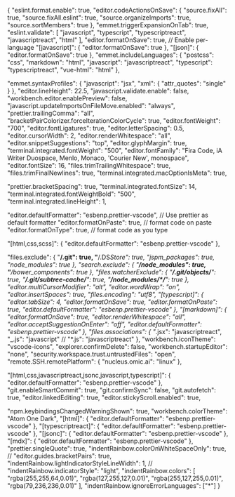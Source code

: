 {
"eslint.format.enable": true,
"editor.codeActionsOnSave": {
"source.fixAll": true,
"source.fixAll.eslint": true,
"source.organizeImports": true,
"source.sortMembers": true
},
"emmet.triggerExpansionOnTab": true,
"eslint.validate": [
"javascript",
"typescript",
"typescriptreact",
"javascriptreact",
"html"
],
"editor.formatOnSave": true,
// Enable per-language
"[javascript]": {
"editor.formatOnSave": true
},
"[json]": {
"editor.formatOnSave": true
},
"emmet.includeLanguages": {
"postcss": "css",
"markdown": "html",
"javascript": "javascriptreact",
"typescript": "typescriptreact",
"vue-html": "html"
},

"emmet.syntaxProfiles": {
"javascript": "jsx",
"xml": {
"attr_quotes": "single"
}
},
"editor.lineHeight": 22.5,
"javascript.validate.enable": false,
"workbench.editor.enablePreview": false,
"javascript.updateImportsOnFileMove.enabled": "always",
"prettier.trailingComma": "all",
"bracketPairColorizer.forceIterationColorCycle": true,
"editor.fontWeight": "700",
"editor.fontLigatures": true,
"editor.letterSpacing": 0.5,
"editor.cursorWidth": 2,
"editor.renderWhitespace": "all",
"editor.snippetSuggestions": "top",
"editor.glyphMargin": true,
"terminal.integrated.fontWeight": "500",
"editor.fontFamily": "Fira Code, iA Writer Duospace, Menlo, Monaco, 'Courier New', monospace",
"editor.fontSize": 16,
"files.trimTrailingWhitespace": true,
"files.trimFinalNewlines": true,
"terminal.integrated.macOptionIsMeta": true,

"prettier.bracketSpacing": true,
"terminal.integrated.fontSize": 14,
"terminal.integrated.fontWeightBold": "500",
"terminal.integrated.lineHeight": 1,

"editor.defaultFormatter": "esbenp.prettier-vscode", // Use prettier as default formatter
"editor.formatOnPaste": true, // format code on paste
"editor.formatOnType": true, // format code as you type

"[html,css,scss]": {
"editor.defaultFormatter": "esbenp.prettier-vscode"
},

"files.exclude": {
"**/.git": true,
"**/.DS*Store": true,
"jspm_packages": true,
"node_modules": true
},
"search.exclude": {
"**/node_modules": true,
"**/bower_components": true
},
"files.watcherExclude": {
"**/.git/objects/**": true,
"**/.git/subtree-cache/**": true,
"**/node_modules/\*/**": true
},
"editor.multiCursorModifier": "alt",
"editor.wordWrap": "on",
"editor.insertSpaces": true,
"files.encoding": "utf8",
"[typescript]": {
"editor.tabSize": 4,
"editor.formatOnSave": true,
"editor.formatOnPaste": true,
"editor.defaultFormatter": "esbenp.prettier-vscode"
},
"[markdown]": {
"editor.formatOnSave": true,
"editor.renderWhitespace": "all",
"editor.acceptSuggestionOnEnter": "off",
"editor.defaultFormatter": "esbenp.prettier-vscode"
},
"files.associations": {
"*.jsx": "javascriptreact",
"\_.js": "javascript"
// "\*.js": "javascriptreact"
},
"workbench.iconTheme": "vscode-icons",
"explorer.confirmDelete": false,
"workbench.startupEditor": "none",
"security.workspace.trust.untrustedFiles": "open",
"remote.SSH.remotePlatform": {
"nucleus.omic.ai": "linux"
},

"[html,css,javascriptreact,jsonc,javascript,typescript]": {
"editor.defaultFormatter": "esbenp.prettier-vscode"
},
"git.enableSmartCommit": true,
"git.confirmSync": false,
"git.autofetch": true,
"editor.linkedEditing": true,
"editor.stickyScroll.enabled": true,

"npm.keybindingsChangedWarningShown": true,
"workbench.colorTheme": "Atom One Dark",
"[html]": {
"editor.defaultFormatter": "esbenp.prettier-vscode"
},
"[typescriptreact]": {
"editor.defaultFormatter": "esbenp.prettier-vscode"
},
"[jsonc]": {
"editor.defaultFormatter": "esbenp.prettier-vscode"
},
"[mdx]": {
"editor.defaultFormatter": "esbenp.prettier-vscode"
},
"prettier.singleQuote": true,
"indentRainbow.colorOnWhiteSpaceOnly": true,
// "editor.guides.bracketPairs": true,
"indentRainbow.lightIndicatorStyleLineWidth": 1,
// "indentRainbow.indicatorStyle": "light",
"indentRainbow.colors": [
"rgba(255,255,64,0.01)",
"rgba(127,255,127,0.01)",
"rgba(255,127,255,0.01)",
"rgba(79,236,236,0.01)"
],
"indentRainbow.ignoreErrorLanguages": ["*"]
}
